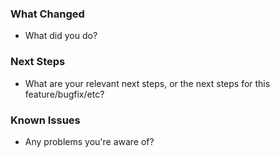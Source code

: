 ### What Changed
- What did you do?

### Next Steps
- What are your relevant next steps, or the next steps for this feature/bugfix/etc?

### Known Issues
- Any problems you're aware of?
